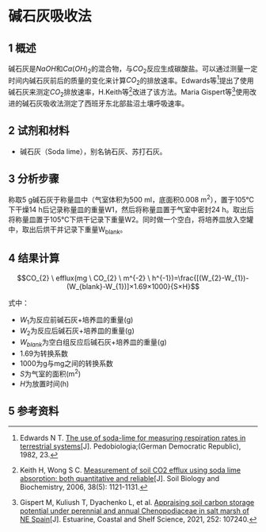 # 碱石灰吸收法
## 1 概述
碱石灰是$NaOH$和$Ca(OH)_{2}$的混合物，与$CO_2$反应生成碳酸盐。可以通过测量一定时间内碱石灰前后的质量的变化来计算$CO_2$的排放速率。Edwards等[^1]提出了使用碱石灰来测定$CO_2$排放速率，H.Keith等[^2]改进了该方法。Maria Gispert等[^3]使用改进的碱石灰吸收法测定了西班牙东北部盐沼土壤呼吸速率。
## 2 试剂和材料
- 碱石灰（Soda lime），别名钠石灰、苏打石灰。
## 3 分析步骤
称取5 g碱石灰于称量皿中（气室体积为500 ml，底面积0.008 m<sup>2</sup>），置于105℃下干燥14 h后记录称量皿的重量W1，然后将称量皿置于气室中密封24 h。取出后将称量皿置于105℃下烘干记录下重量W2。同时做一个空白，将培养皿放入空罐中，取出后烘干并记录下重量W<sub>blank</sub>。

## 4 结果计算

$$CO_{2} \ efflux(mg \ CO_{2} \ m^{-2} \ h^{-1})=\frac{[(W_{2}-W_{1})-(W_{blank}-W_{1})]×1.69×1000}{S×H}$$

式中：
- $W_1$为反应前碱石灰+培养皿的重量(g)
- $W_2$为反应后碱石灰+培养皿的重量(g)
- $W_{blank}$为空白组反应后碱石灰+培养皿的重量(g)
- 1.69为转换系数
- 1000为g与mg之间的转换系数
- $S$为气室的面积(m<sup>2</sup>)
- $H$为放置时间(h)
  

## 5 参考资料
[^1]:Edwards N T. [The use of soda-lime for measuring respiration rates in terrestrial systems](https://www.osti.gov/etdeweb/biblio/5652965)[J]. Pedobiologia;(German Democratic Republic), 1982, 23.

[^2]:Keith H, Wong S C. [Measurement of soil CO2 efflux using soda lime absorption: both quantitative and reliable](https://doi.org/10.1016/j.soilbio.2005.09.012)[J]. Soil Biology and Biochemistry, 2006, 38(5): 1121-1131.

[^3]:Gispert M, Kuliush T, Dyachenko L, et al. [Appraising soil carbon storage potential under perennial and annual Chenopodiaceae in salt marsh of NE Spain](https://doi.org/10.1016/j.ecss.2021.107240)[J]. Estuarine, Coastal and Shelf Science, 2021, 252: 107240.

